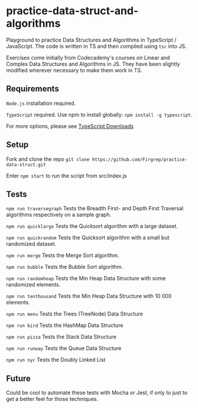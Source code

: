 # practice-data-struct-and-algorithms
Playground to practice Data Structures and Algorithms in TypeScript / JavaScript. The code is written in TS and then compiled using `tsc` into JS.

Exercises come initially from Codecademy's courses on Linear and Complex Data Structures and Algorithms in JS. They have been slightly modified wherever necessary to make them work in TS.

## Requirements

`Node.js` installation required.

`TypeScript` required. Use npm to install globally: `npm install -g typescript`. 

For more options, please see [TypeScript Downloads](https://www.typescriptlang.org/download)

## Setup

Fork and clone the repo `git clone https://github.com/Firgrep/practice-data-struct.git`

Enter `npm start` to run the script from src/index.js

## Tests

`npm run traversegraph` Tests the Breadth First- and Depth First Traversal algorithms respectively on a sample graph. 

`npm run quicklarge` Tests the Quicksort algorithm with a large dataset. 

`npm run quickrandom` Tests the Quicksort algorithm with a small but randomized dataset. 

`npm run merge` Tests the Merge Sort algorithm. 

`npm run bubble` Tests the Bubble Sort algorithm. 

`npm run randomheap` Tests the Min Heap Data Structure with some randomized elements. 

`npm run tenthousand` Tests the Min Heap Data Structure with 10 000 elements. 

`npm run menu` Tests the Trees (TreeNode) Data Structure

`npm run bird` Tests the HashMap Data Structure

`npm run pizza` Tests the Stack Data Structure

`npm run runway` Tests the Queue Data Structure

`npm run nyc` Tests the Doubly Linked List

## Future

Could be cool to automate these tests with Mocha or Jest, if only to just to get a better feel for those techniques. 
